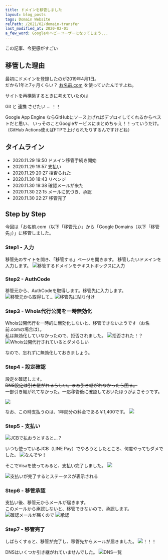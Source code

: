 ```yaml
---
title: ドメインを移管しました
layout: blog_posts
tags: Domain Website
relPath: /2021/02/domain-transfer
last_modified_at: 2020-02-01
a_few_word: Googleのヘビーユーザーになってしまう...
---
```


この記事、今更感がすごい

## 移管した理由
最初にドメインを登録したのが2019年4月1日。<br>
だから1年と7ヶ月くらい？ <a href="https://px.a8.net/svt/ejp?a8mat=3H5C5X+FQ79UI+50+2HHVNM" rel="nofollow" target="_blank">お名前.com</a>
<img border="0" width="1" height="1" src="https://www18.a8.net/0.gif?a8mat=3H5C5X+FQ79UI+50+2HHVNM" alt="" class="a8">を使っていたんですよね。

サイトを再構築するときに考えていたのは

<div class="card">
  <div class="card-body">
    Git と 連携 させたい ... ！！
  </div>
</div>

Google App Engine ならGitHubにソース上げればデプロイしてくれるからベストだと思い、
いっそのことGoogleサービスにまとめちゃえ！！っていうだけ。
（GitHub Actions使えばFTPで上げられたりするんですけどね）

## タイムライン
 - 2020.11.29 19:50 ドメイン移管手続き開始
 - 2020.11.29 19:57 支払い
 - 2020.11.29 20:27 拒否られた
 - 2020.11.30 18:43 リベンジ
 - 2020.11.30 19:38 確認メールが来た
 - 2020.11.30 22:15 メールに気づき、承認
 - 2020.11.30 22:27 移管完了


## Step by Step
今回は「お名前.com（以下「移管元」）」から「Google Domains（以下「移管先」）」に移管しました。

### Step1 - 入力
移管先のサイトを開き、「移管する」ページを開きます。
移管したいドメインを入力します。
![移管するドメインをテキストボックスに入力](/img/blog/2021/02/domain-transfer/01.png)

### Step2 - AuthCode
移管元から、AuthCodeを取得します。移管先に入力します。
![移管元から取得して...](/img/blog/2021/02/domain-transfer/02.png)
![移管先に貼り付け](/img/blog/2021/02/domain-transfer/03.png)

### Step3 - Whois代行公開を一時無効化
Whois公開代行を一時的に無効化しないと、移管できないようです（お名前.comの場合は）。<br>
私は無効化していなかったので、拒否されました。
![拒否された！？](/img/blog/2021/02/domain-transfer/10.png)
![Whois公開代行されているとダメらしい](/img/blog/2021/02/domain-transfer/11.png)

なので、忘れずに無効化しておきましょう。

### Step4 - 設定確認
設定を確認します。<br>
~~DNS設定は引き継がれるらしい。まあ引き継がれなかったら困る。~~<br>
一部引き継がれてなかった。一応移管後に確認しておいたほうがよさそうです。

![](/img/blog/2021/02/domain-transfer/04.png)

なお、この時支払うのは、1年間分の料金である￥1,400です。
![](/img/blog/2021/02/domain-transfer/05.png)

### Step5 - 支払い
![JCBで払おうとすると...？](/img/blog/2021/02/domain-transfer/06.png)

いつも使っているJCB（LINE Pay）でやろうとしたところ、何度やってもダメでした。
![なんでや！](/img/blog/2021/02/domain-transfer/07.png)

そこでVisaを使ってみると、支払い完了しました。
![](/img/blog/2021/02/domain-transfer/08.png)

![支払いが完了するとステータスが表示される](/img/blog/2021/02/domain-transfer/09.png)

### Step6 - 移管承認
支払い後、移管元からメールが届きます。<br>
このメールから承認しないと、移管できないので、承認します。
![確認メールが届くので](/img/blog/2021/02/domain-transfer/12.png)
![承認](/img/blog/2021/02/domain-transfer/13.png)

### Step7 - 移管完了
しばらくすると、移管が完了し、移管先からメールが届きました。
![！！！](/img/blog/2021/02/domain-transfer/14.png)

DNSはいくつか引き継がれていませんでした。
![DNS一覧](/img/blog/2021/02/domain-transfer/15.png)
